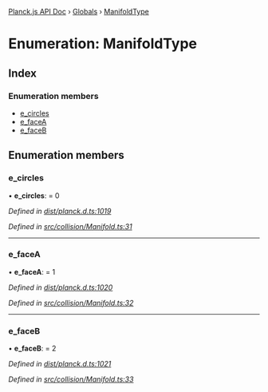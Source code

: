 [Planck.js API Doc](../README.md) › [Globals](../globals.md) › [ManifoldType](manifoldtype.md)

# Enumeration: ManifoldType

## Index

### Enumeration members

* [e_circles](manifoldtype.md#e_circles)
* [e_faceA](manifoldtype.md#e_facea)
* [e_faceB](manifoldtype.md#e_faceb)

## Enumeration members

###  e_circles

• **e_circles**: = 0

*Defined in [dist/planck.d.ts:1019](https://github.com/shakiba/planck.js/blob/3ede11b/dist/planck.d.ts#L1019)*

*Defined in [src/collision/Manifold.ts:31](https://github.com/shakiba/planck.js/blob/3ede11b/src/collision/Manifold.ts#L31)*

___

###  e_faceA

• **e_faceA**: = 1

*Defined in [dist/planck.d.ts:1020](https://github.com/shakiba/planck.js/blob/3ede11b/dist/planck.d.ts#L1020)*

*Defined in [src/collision/Manifold.ts:32](https://github.com/shakiba/planck.js/blob/3ede11b/src/collision/Manifold.ts#L32)*

___

###  e_faceB

• **e_faceB**: = 2

*Defined in [dist/planck.d.ts:1021](https://github.com/shakiba/planck.js/blob/3ede11b/dist/planck.d.ts#L1021)*

*Defined in [src/collision/Manifold.ts:33](https://github.com/shakiba/planck.js/blob/3ede11b/src/collision/Manifold.ts#L33)*
